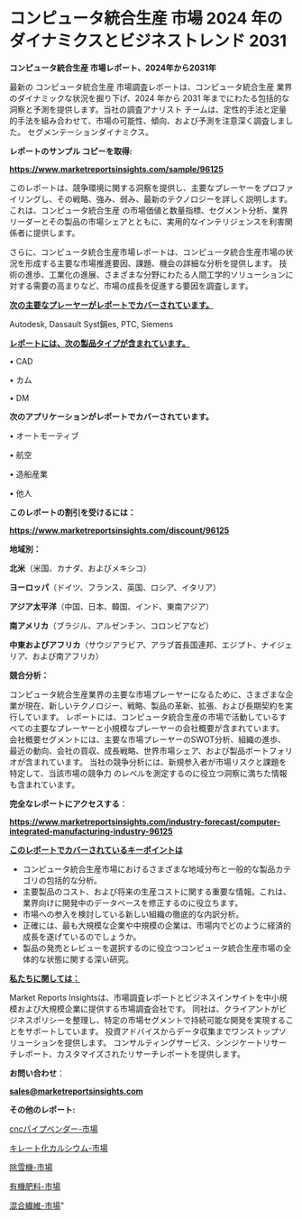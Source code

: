 # コンピュータ統合生産 市場 2024 年のダイナミクスとビジネストレンド 2031

<strong>コンピュータ統合生産 市場レポート、2024年から2031年</strong>

最新の コンピュータ統合生産 市場調査レポートは、コンピュータ統合生産 業界のダイナミックな状況を掘り下げ、2024 年から 2031 年までにわたる包括的な洞察と予測を提供します。当社の調査アナリスト チームは、定性的手法と定量的手法を組み合わせて、市場の可能性、傾向、および予測を注意深く調査しました。 セグメンテーションダイナミクス。



<strong>レポートのサンプル コピーを取得:</strong> <a href=https://www.marketreportsinsights.com/sample/96125>

<strong><u>https://www.marketreportsinsights.com/sample/96125</u></strong></a>

このレポートは、競争環境に関する洞察を提供し、主要なプレーヤーをプロファイリングし、その戦略、強み、弱み、最新のテクノロジーを詳しく説明します。 これは、コンピュータ統合生産 の市場価値と数量指標、セグメント分析、業界リーダーとその製品の市場シェアとともに、実用的なインテリジェンスを利害関係者に提供します。

さらに、コンピュータ統合生産市場レポートは、コンピュータ統合生産市場の状況を形成する主要な市場推進要因、課題、機会の詳細な分析を提供します。 技術の進歩、工業化の進展、さまざまな分野にわたる人間工学的ソリューションに対する需要の高まりなど、市場の成長を促進する要因を調査します。



<strong><u>次の主要なプレーヤーがレポートでカバーされています。</u></strong>

Autodesk, Dassault Syst鋗es, PTC, Siemens



<strong><u><b>レポートには、次の製品タイプが含まれています。</b></u></strong>

• CAD

• カム

• DM



<strong><b>次のアプリケーションがレポートでカバーされています。</b></strong>

• オートモーティブ

• 航空

• 造船産業

• 他人



<strong><b>このレポートの割引を受けるには：</b></strong><a href=https://www.marketreportsinsights.com/discount/96125>

<strong><u>https://www.marketreportsinsights.com/discount/96125</u></strong></a>



<strong>地域別：</strong>



<strong>北米</strong>（米国、カナダ、およびメキシコ）



<strong>ヨーロッパ</strong>（ドイツ、フランス、英国、ロシア、イタリア）



<strong>アジア太平洋</strong>（中国、日本、韓国、インド、東南アジア）



<strong>南アメリカ</strong>（ブラジル、アルゼンチン、コロンビアなど）



<strong>中東およびアフリカ</strong>（サウジアラビア、アラブ首長国連邦、エジプト、ナイジェリア、および南アフリカ）



<strong>競合分析：</strong>

コンピュータ統合生産業界の主要な市場プレーヤーになるために、さまざまな企業が現在、新しいテクノロジー、戦略、製品の革新、拡張、および長期契約を実行しています。 レポートには、コンピュータ統合生産の市場で活動しているすべての主要なプレーヤーと小規模なプレーヤーの会社概要が含まれています。 会社概要セグメントには、主要な市場プレーヤーのSWOT分析、組織の進歩、最近の動向、会社の買収、成長戦略、世界市場シェア、および製品ポートフォリオが含まれています。 当社の競争分析には、新規参入者が市場リスクと課題を特定して、当該市場の競争力 のレベルを測定するのに役立つ洞察に満ちた情報も含まれています。



<strong>完全なレポートにアクセスする</strong>：

<a href=https://www.marketreportsinsights.com/industry-forecast/computer-integrated-manufacturing-industry-96125>

<strong><u>https://www.marketreportsinsights.com/industry-forecast/computer-integrated-manufacturing-industry-96125</u></strong></a>



<strong><u><b>このレポートでカバーされているキーポイントは</b></u></strong>
<ul>
  <li>コンピュータ統合生産市場におけるさまざまな地域分布と一般的な製品カテゴリの包括的な分析。</li>
  <li>主要製品のコスト、および将来の生産コストに関する重要な情報。これは、業界向けに開発中のデータベースを修正するのに役立ちます。</li>
  <li>市場への参入を検討している新しい組織の徹底的な内訳分析。</li>
  <li>正確には、最も大規模な企業や中規模の企業は、市場内でどのように経済的成長を遂げているのでしょうか。</li>
  <li>製品の発売とレビューを選択するのに役立つコンピュータ統合生産市場の全体的な状態に関する深い研究。</li>
</ul>


<strong><u><b>私たちに関しては：</b></u></strong>

Market Reports Insightsは、市場調査レポートとビジネスインサイトを中小規模および大規模企業に提供する市場調査会社です。 同社は、クライアントがビジネスポリシーを整理し、特定の市場セグメントで持続可能な開発を実現することをサポートしています。 投資アドバイスからデータ収集までワンストップソリューションを提供します。 コンサルティングサービス、シンジケートリサーチレポート、カスタマイズされたリサーチレポートを提供します。



<strong><b>お問い合わせ</b></strong>：

<a href=mailto:sales@marketreportsinsights.com>

<strong><u>sales@marketreportsinsights.com</u></strong></a>



<strong>その他のレポート:</strong>

<a href=https://www.linkedin.com/pulse/cncパイプベンダー-市場-2030-年までの需要に焦点を当てた-2023-rdvnf/>cncパイプベンダー-市場</a>

<a href=https://www.linkedin.com/pulse/キレート化カルシウム-市場-2023-推進要因と成長機会-2030-g9tnf/>キレート化カルシウム-市場</a>

<a href=https://www.linkedin.com/pulse/除雪機-市場-2023-年のダイナミクスとビジネストレンド-2030-pr-news-hub-ucbrf/>除雪機-市場</a>

<a href=https://www.linkedin.com/pulse/有機肥料-市場-2023-swot-分析と最新イノベーション-2030-lxl8f/>有機肥料-市場</a>

<a href=https://www.linkedin.com/pulse/混合繊維-市場-2023-推進要因と成長機会-2030-data-dive-discoveries-24-analysis-guxzf/>混合繊維-市場</a>"
